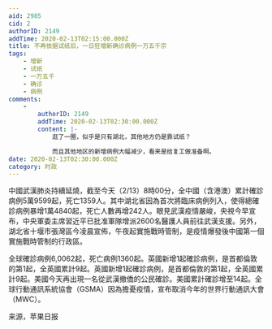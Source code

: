 ```yaml
---
aid: 2985
cid: 2
authorID: 2149
addTime: 2020-02-13T02:15:00.000Z
title: 不再依据试纸后，一日狂增新确诊病例一万五千宗
tags:
    - 增新
    - 试纸
    - 一万五千
    - 确诊
    - 病例
comments:
    -
        authorID: 2149
        addTime: 2020-02-13T02:30:00.000Z
        content: |-
            逛了一圈，似乎是只有湖北，其他地方仍是靠试纸？

            而且其他地区的新增病例大幅减少，看来是给复工做准备啊。
date: 2020-02-13T02:30:00.000Z
category: 时政
---
```


中國武漢肺炎持續延燒，截至今天（2/13）8時00分，全中國（含港澳）累計確診病例5萬9599起，死亡1359人。其中湖北省因為首次將臨床病例列入，使得總確診病例暴增1萬4840起，死亡人數再增242人。眼見武漢疫情嚴峻，央視今早宣布，中央軍委主席習近平已批准軍隊增派2600名醫護人員前往武漢支援。另外，湖北省十堰市張灣區今凌晨宣佈，午夜起實施戰時管制，是疫情爆發後中國第一個實施戰時管制的行政區。

全球確診病例6,0062起，死亡病例1360起。英國新增1起確診病例，是首都倫敦的第1起，全英國累計9起。英國新增1起確診病例，是首都倫敦的第1起，全英國累計9起。美國今天再出現一名從武漢撤僑的公民確診。美國累計確診增至14起。全球行動通訊系統協會（GSMA）因為擔憂疫情，宣布取消今年的世界行動通訊大會（MWC）。

来源，苹果日报
